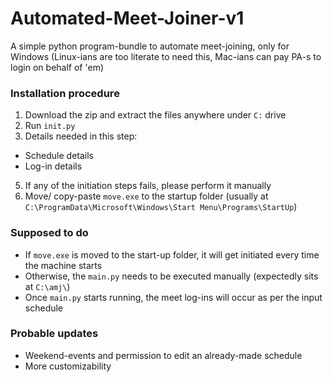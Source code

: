 # Automated-Meet-Joiner-v1
A simple python program-bundle to automate meet-joining, only for Windows (Linux-ians are too literate to need this, Mac-ians can pay PA-s to login on behalf of 'em)

### Installation procedure
1. Download the zip and extract the files anywhere under ```C:``` drive
2. Run ```init.py```
3. Details needed in this step:
- Schedule details 
- Log-in details
5. If any of the initiation steps fails, please perform it manually
6. Move/ copy-paste ```move.exe``` to the startup folder (usually at ```C:\ProgramData\Microsoft\Windows\Start Menu\Programs\StartUp```)

### Supposed to do
- If ```move.exe``` is moved to the start-up folder, it will get initiated every time the machine starts
- Otherwise, the ```main.py``` needs to be executed manually (expectedly sits at ```C:\amj\```)
- Once ```main.py``` starts running, the meet log-ins will occur as per the input schedule

### Probable updates
- Weekend-events and permission to edit an already-made schedule
- More customizability 
